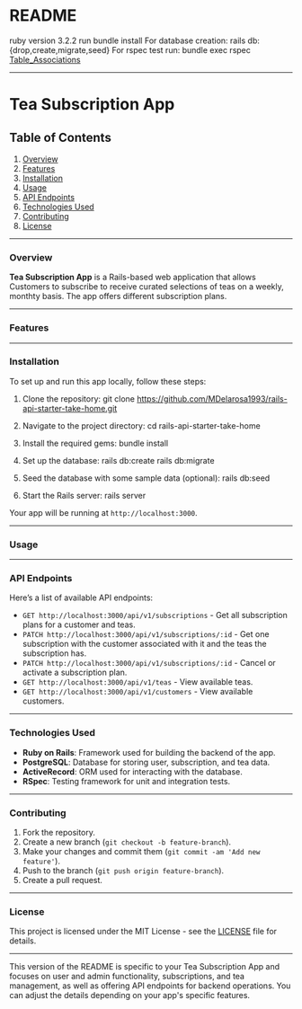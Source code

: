 # README
ruby version 3.2.2
run bundle install
For database creation: rails db:{drop,create,migrate,seed}
For rspec test run: bundle exec rspec
[Table_Associations](image.png)

---

# Tea Subscription App

## Table of Contents
1. [Overview](#overview)
2. [Features](#features)
3. [Installation](#installation)
4. [Usage](#usage)
5. [API Endpoints](#api-endpoints)
6. [Technologies Used](#technologies-used)
7. [Contributing](#contributing)
8. [License](#license)

---

### Overview

**Tea Subscription App** is a Rails-based web application that allows Customers to subscribe to receive curated selections of teas on a weekly, monthty basis. The app offers different subscription plans.

---

### Features


---

### Installation

To set up and run this app locally, follow these steps:

1. Clone the repository:
   git clone https://github.com/MDelarosa1993/rails-api-starter-take-home.git

2. Navigate to the project directory:
   cd rails-api-starter-take-home

3. Install the required gems:
   bundle install

4. Set up the database:
   rails db:create
   rails db:migrate

5. Seed the database with some sample data (optional):
   rails db:seed

6. Start the Rails server:
   rails server

Your app will be running at `http://localhost:3000`.

---

### Usage


---

### API Endpoints

Here’s a list of available API endpoints:

- `GET http://localhost:3000/api/v1/subscriptions` - Get all subscription plans for a customer and teas.
- `PATCH http://localhost:3000/api/v1/subscriptions/:id` - Get one subscription with the customer associated with it and the teas the subscription has.
- `PATCH http://localhost:3000/api/v1/subscriptions/:id` - Cancel or activate a subscription plan.
- `GET http://localhost:3000/api/v1/teas` - View available teas.
- `GET http://localhost:3000/api/v1/customers` - View available customers.

---

### Technologies Used

- **Ruby on Rails**: Framework used for building the backend of the app.
- **PostgreSQL**: Database for storing user, subscription, and tea data.
- **ActiveRecord**: ORM used for interacting with the database.
- **RSpec**: Testing framework for unit and integration tests.

---

### Contributing

1. Fork the repository.
2. Create a new branch (`git checkout -b feature-branch`).
3. Make your changes and commit them (`git commit -am 'Add new feature'`).
4. Push to the branch (`git push origin feature-branch`).
5. Create a pull request.

---

### License

This project is licensed under the MIT License - see the [LICENSE](LICENSE) file for details.

---

This version of the README is specific to your Tea Subscription App and focuses on user and admin functionality, subscriptions, and tea management, as well as offering API endpoints for backend operations. You can adjust the details depending on your app's specific features.